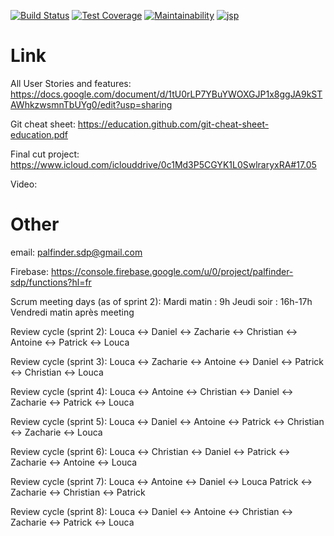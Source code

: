 [![Build Status](https://api.cirrus-ci.com/github/PalFinderTeam/palFinder.svg)](https://cirrus-ci.com/github/PalFinderTeam/palFinder)
[![Test Coverage](https://api.codeclimate.com/v1/badges/0e8ea17fd683b9e3ff47/test_coverage)](https://codeclimate.com/github/PalFinderTeam/palFinder/test_coverage)
[![Maintainability](https://api.codeclimate.com/v1/badges/0e8ea17fd683b9e3ff47/maintainability)](https://codeclimate.com/github/PalFinderTeam/palFinder/maintainability)
[![jsp](https://img.shields.io/badge/code%20coverage-101%25-brightgreen)](https://www.youtube.com/watch?v=dQw4w9WgXcQ)

# Link

All User Stories and features: https://docs.google.com/document/d/1tU0rLP7YBuYWOXGJP1x8ggJA9kSTAWhkzwsmnTbUYg0/edit?usp=sharing

Git cheat sheet: https://education.github.com/git-cheat-sheet-education.pdf

Final cut project: https://www.icloud.com/iclouddrive/0c1Md3P5CGYK1L0SwlraryxRA#17.05

Video:
# Other

email: palfinder.sdp@gmail.com

Firebase: https://console.firebase.google.com/u/0/project/palfinder-sdp/functions?hl=fr

Scrum meeting days (as of sprint 2): 
    Mardi matin : 9h
    Jeudi soir : 16h-17h
    Vendredi matin après meeting
    
Review cycle (sprint 2):
    Louca <-> Daniel <-> Zacharie <-> Christian <-> Antoine <-> Patrick <-> Louca
    
Review cycle (sprint 3):
    Louca <-> Zacharie <-> Antoine <-> Daniel <-> Patrick <-> Christian <-> Louca
    
Review cycle (sprint 4):
    Louca <-> Antoine <-> Christian <-> Daniel <-> Zacharie <-> Patrick <-> Louca

Review cycle (sprint 5):
    Louca <-> Daniel <-> Antoine <-> Patrick <-> Christian <-> Zacharie <-> Louca
    
Review cycle (sprint 6):
    Louca <-> Christian <-> Daniel <-> Patrick <-> Zacharie <-> Antoine <-> Louca
    
Review cycle (sprint 7):
    Louca <-> Antoine <-> Daniel <-> Louca    Patrick <-> Zacharie <-> Christian <-> Patrick
    
Review cycle (sprint 8):
    Louca <-> Daniel <-> Antoine <-> Christian <-> Zacharie <-> Patrick <-> Louca

